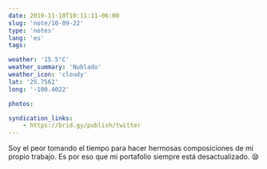 ```yaml
---
date: 2019-11-10T10:11:11-06:00
slug: 'note/10-09-22'
type: 'notes'
lang: 'es'
tags:

weather: '15.5°C'
weather_summary: 'Nublado'
weather_icon: 'cloudy'
lat: '25.7562'
long: '-100.4022'

photos:

syndication_links:
    - https://brid.gy/publish/twitter
---
```

Soy el peor tomando el tiempo para hacer hermosas composiciones de mi propio trabajo. Es por eso que mi portafolio siempre está desactualizado. 😪